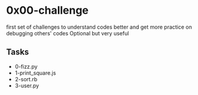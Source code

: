 # 0x00-challenge

first set of challenges to understand codes better and get more practice on debugging others' codes
Optional but very useful


## Tasks

* 0-fizz.py
* 1-print_square.js
* 2-sort.rb
* 3-user.py

